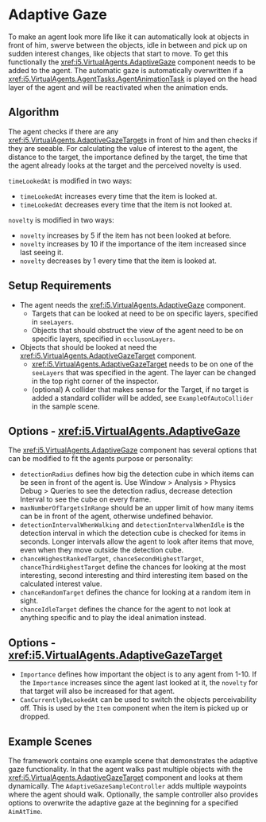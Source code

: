 # Adaptive Gaze

To make an agent look more life like it can automatically look at objects in front of him, swerve between the objects, idle in between and pick up on sudden interest changes, like objects that start to move.
To get this functionally the <xref:i5.VirtualAgents.AdaptiveGaze> component needs to be added to the agent.
The automatic gaze is automatically overwritten if a <xref:i5.VirtualAgents.AgentTasks.AgentAnimationTask> is played on the head layer of the agent and will be reactivated when the animation ends.


## Algorithm
The agent checks if there are any <xref:i5.VirtualAgents.AdaptiveGazeTarget>s in front of him and then checks if they are seeable.
For calculating the value of interest to the agent, the distance to the target, the importance defined by the target, the time that the agent already looks at the target and the perceived novelty is used. 

`timeLookedAt` is modified in two ways:
- `timeLookedAt` increases every time that the item is looked at.
- `timeLookedAt` decreases every time that the item is not looked at.

`novelty` is modified in two ways:
- `novelty` increases by 5 if the item has not been looked at before.
- `novelty` increases by 10 if the importance of the item increased since last seeing it.
- `novelty` decreases by 1 every time that the item is looked at.


## Setup Requirements

- The agent needs the <xref:i5.VirtualAgents.AdaptiveGaze> component.
  - Targets that can be looked at need to be on specific layers, specified in `seeLayers`.
  - Objects that should obstruct the view of the agent need to be on specific layers, specified in `occlusonLayers`.
- Objects that should be looked at need the <xref:i5.VirtualAgents.AdaptiveGazeTarget> component.
  - <xref:i5.VirtualAgents.AdaptiveGazeTarget> needs to be on one of the `seeLayers` that was specified in the agent.
	The layer can be changed in the top right corner of the inspector.
  - (optional) A collider that makes sense for the Target, if no target is added a standard collider will be added, see `ExampleOfAutoCollider` in the sample scene.

## Options - <xref:i5.VirtualAgents.AdaptiveGaze>
The <xref:i5.VirtualAgents.AdaptiveGaze> component has several options that can be modified to fit the agents purpose or personality:
- `detectionRadius` defines how big the detection cube in which items can be seen in front of the agent is.
  Use Window > Analysis > Physics Debug > Queries to see the detection radius, decrease detection Interval to see the cube on every frame.
- `maxNumberOfTargetsInRange` should be an upper limit of how many items can be in front of the agent, otherwise undefined behavior.
- `detectionIntervalWhenWalking` and `detectionIntervalWhenIdle` is the detection interval in which the detection cube is checked for items in seconds.
  Longer intervals allow the agent to look after items that move, even when they move outside the detection cube.
- `chanceHighestRankedTarget`, `chanceSecondHighestTarget`, `chanceThirdHighestTarget` define the chances for looking at the most interesting, second interesting and third interesting item based on the calculated interest value.
- `chanceRandomTarget` defines the chance for looking at a random item in sight.
- `chanceIdleTarget` defines the chance for the agent to not look at anything specific and to play the ideal animation instead.

## Options - <xref:i5.VirtualAgents.AdaptiveGazeTarget>
- `Importance` defines how important the object is to any agent from 1-10.
  If the `Importance` increases since the agent last looked at it, the `novelty` for that target will also be increased for that agent.
- `CanCurrentlyBeLookedAt` can be used to switch the objects perceivability off.
  This is used by the `Item` component when the item is picked up or dropped.

## Example Scenes

The framework contains one example scene that demonstrates the adaptive gaze functionality.
In that the agent walks past multiple objects with the <xref:i5.VirtualAgents.AdaptiveGazeTarget> component and looks at them dynamically.
The `AdaptiveGazeSampleController` adds multiple waypoints where the agent should walk. Optionally, the sample controller also provides options to overwrite the adaptive gaze at the beginning for a specified `AimAtTime`.